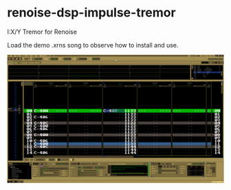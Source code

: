 # renoise-dsp-impulse-tremor
I:X/Y Tremor for Renoise

Load the demo .xrns song to observe how to install and use.

![renoise-dsp_impulse-tremor.png](https://github.com/JoeHonk/renoise-dsp-impulse-tremor/blob/master/renoise-dsp_impulse-tremor.png?raw=true)
